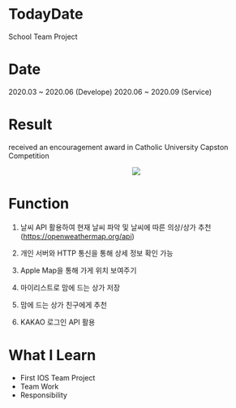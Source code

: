 # TodayDate
 School Team Project 
 
# Date

2020.03 ~ 2020.06 (Develope)
2020.06 ~ 2020.09 (Service)

# Result

received an encouragement award in Catholic University Capston Competition 

<p  align="center" >
<img src = "https://user-images.githubusercontent.com/57618897/98372510-3828cc80-2081-11eb-880f-8a57bbeb3d1f.gif">
</p>
 
# Function

1. 날씨 API 활용하여 현재 날씨 파악 및 날씨에 따른 의상/상가 추천 (https://openweathermap.org/api)

2. 개인 서버와 HTTP 통신을 통해 상세 정보 확인 가능

3. Apple Map을 통해 가게 위치 보여주기

4. 마이리스트로 맘에 드는 상가 저장 

5. 맘에 드는 상가 친구에게 추천

6. KAKAO 로그인 API 활용

# What I Learn

+ First IOS Team Project
+ Team Work
+ Responsibility

